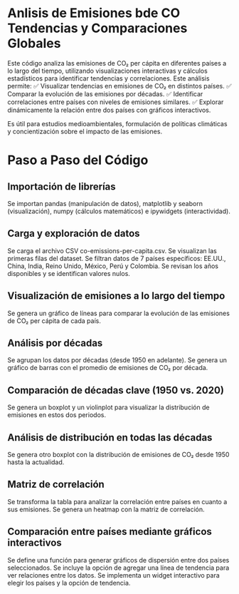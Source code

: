 # Anlisis de Emisiones bde CO Tendencias y Comparaciones Globales
Este código analiza las emisiones de CO₂ per cápita en diferentes países a lo largo del tiempo, utilizando visualizaciones interactivas y cálculos estadísticos para identificar tendencias y correlaciones.
Este análisis permite:
✅ Visualizar tendencias en emisiones de CO₂ en distintos países.
✅ Comparar la evolución de las emisiones por décadas.
✅ Identificar correlaciones entre países con niveles de emisiones similares.
✅ Explorar dinámicamente la relación entre dos países con gráficos interactivos.

Es útil para estudios medioambientales, formulación de políticas climáticas y concientización sobre el impacto de las emisiones.

# Paso a Paso del Código
## Importación de librerías
Se importan pandas (manipulación de datos), matplotlib y seaborn (visualización), numpy (cálculos matemáticos) e ipywidgets (interactividad).

## Carga y exploración de datos

Se carga el archivo CSV co-emissions-per-capita.csv.
Se visualizan las primeras filas del dataset.
Se filtran datos de 7 países específicos: EE.UU., China, India, Reino Unido, México, Perú y Colombia.
Se revisan los años disponibles y se identifican valores nulos.
## Visualización de emisiones a lo largo del tiempo

Se genera un gráfico de líneas para comparar la evolución de las emisiones de CO₂ per cápita de cada país.
## Análisis por décadas

Se agrupan los datos por décadas (desde 1950 en adelante).
Se genera un gráfico de barras con el promedio de emisiones de CO₂ por década.
## Comparación de décadas clave (1950 vs. 2020)

Se genera un boxplot y un violinplot para visualizar la distribución de emisiones en estos dos periodos.
## Análisis de distribución en todas las décadas

Se genera otro boxplot con la distribución de emisiones de CO₂ desde 1950 hasta la actualidad.
## Matriz de correlación

Se transforma la tabla para analizar la correlación entre países en cuanto a sus emisiones.
Se genera un heatmap con la matriz de correlación.
## Comparación entre países mediante gráficos interactivos

Se define una función para generar gráficos de dispersión entre dos países seleccionados.
Se incluye la opción de agregar una línea de tendencia para ver relaciones entre los datos.
Se implementa un widget interactivo para elegir los países y la opción de tendencia.
